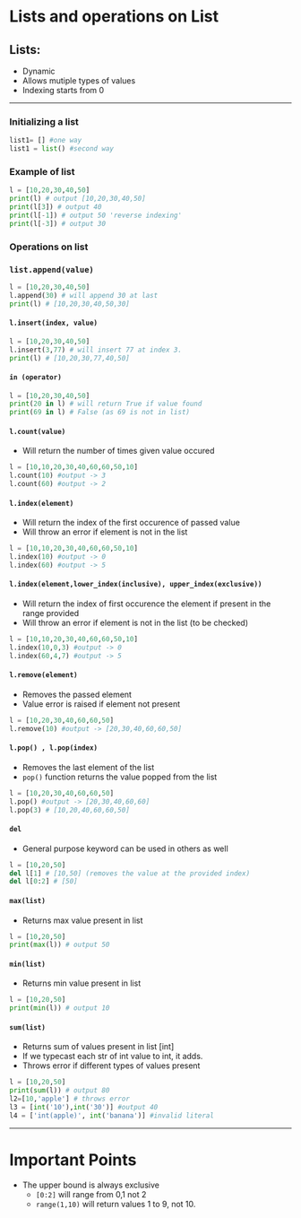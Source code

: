 # Lists and operations on List

 ## Lists: 
+ Dynamic 
+ Allows mutiple types of values
+ Indexing starts from 0
----------------
### Initializing a list
```python 
list1= [] #one way
list1 = list() #second way
```
### Example of list
```python
l = [10,20,30,40,50]
print(l) # output [10,20,30,40,50]
print(l[3]) # output 40
print(l[-1]) # output 50 'reverse indexing'
print(l[-3]) # output 30
```
### Operations on list

### ```list.append(value)```
```python
l = [10,20,30,40,50]
l.append(30) # will append 30 at last
print(l) # [10,20,30,40,50,30]
```

#### ```l.insert(index, value)```
```python
l = [10,20,30,40,50]
l.insert(3,77) # will insert 77 at index 3.
print(l) # [10,20,30,77,40,50]
```

#### ```in (operator)```
```python
l = [10,20,30,40,50]
print(20 in l) # will return True if value found
print(69 in l) # False (as 69 is not in list)
```


#### ```l.count(value)```
+ Will return the number of times given value occured
```python
l = [10,10,20,30,40,60,60,50,10]
l.count(10) #output -> 3
l.count(60) #output -> 2
```

#### ```l.index(element)```
+ Will return the index of the first occurence of passed value
+ Will throw an error if element is not in the list
```python
l = [10,10,20,30,40,60,60,50,10]
l.index(10) #output -> 0
l.index(60) #output -> 5
```

#### ```l.index(element,lower_index(inclusive), upper_index(exclusive))```
+ Will return the index of first occurence the element if present in the range provided
+ Will throw an error if element is not in the list (to be checked)
```python
l = [10,10,20,30,40,60,60,50,10]
l.index(10,0,3) #output -> 0
l.index(60,4,7) #output -> 5
```


#### ```l.remove(element)```
+ Removes the passed element
+ Value error is raised if element not present
```python
l = [10,20,30,40,60,60,50]
l.remove(10) #output -> [20,30,40,60,60,50]
```

#### ```l.pop() , l.pop(index)```
+ Removes the last element of the list
+ ```pop()``` function returns the value popped from the list
```python
l = [10,20,30,40,60,60,50]
l.pop() #output -> [20,30,40,60,60]
l.pop(3) # [10,20,40,60,60,50]
```

#### ```del```
+ General purpose keyword can be used in others as well
```python
l = [10,20,50]
del l[1] # [10,50] (removes the value at the provided index)
del l[0:2] # [50]
```
#### ```max(list)```
+ Returns max value present in list
```python
l = [10,20,50]
print(max(l)) # output 50
```

#### ```min(list)```
+ Returns min value present in list
```python
l = [10,20,50]
print(min(l)) # output 10
```

#### ```sum(list)```
+ Returns sum of values present in list [int]
+ If we typecast each str of int value to int, it adds.
+ Throws error if different types of values present
```python
l = [10,20,50]
print(sum(l)) # output 80
l2=[10,'apple'] # throws error
l3 = [int('10'),int('30')] #output 40
l4 = ['int(apple)', int('banana')] #invalid literal
```

---------------
# Important Points
 + The upper bound is always exclusive
    * ```[0:2]``` will range from 0,1 not 2
    * ```range(1,10)``` will return values 1 to 9, not 10.